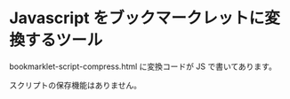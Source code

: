 # Javascript をブックマークレットに変換するツール

bookmarklet-script-compress.html に変換コードが JS で書いてあります。

スクリプトの保存機能はありません。
